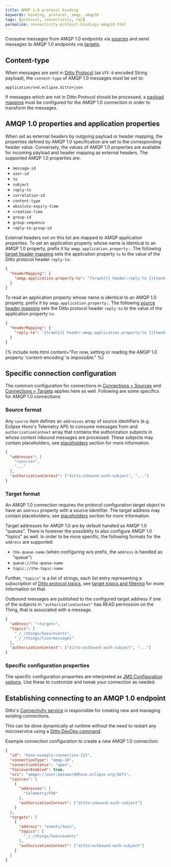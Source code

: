 ```yaml
---
title: AMQP 1.0 protocol binding
keywords: binding, protocol, amqp, amqp10
tags: [protocol, connectivity, rql]
permalink: connectivity-protocol-bindings-amqp10.html
---
```


Consume messages from AMQP 1.0 endpoints via [sources](#source-format) and send messages to AMQP 1.0 endpoints via
[targets](#target-format).

## Content-type

When messages are sent in [Ditto Protocol](protocol-overview.html) (as `UTF-8` encoded String payload), 
the `content-type` of AMQP 1.0 messages must be set to:

```
application/vnd.eclipse.ditto+json
```

If messages which are not in Ditto Protocol should be processed, a [payload mapping](connectivity-mapping.html) must
be configured for the AMQP 1.0 connection in order to transform the messages. 

## AMQP 1.0 properties and application properties

When set as external headers by outgoing payload or header mapping, the properties defined by AMQP 1.0 specification are
set to the corresponding header value. Conversely, the values of AMQP 1.0 properties are available for incoming payload
and header mapping as external headers. The supported AMQP 1.0 properties are:

* `message-id`
* `user-id`
* `to`
* `subject`
* `reply-to`
* `correlation-id`
* `content-type`
* `absolute-expiry-time`
* `creation-time`
* `group-id`
* `group-sequence`
* `reply-to-group-id`

External headers not on this list are mapped to AMQP application properties.
To set an application property whose name is identical to an AMQP 1.0 property, prefix it by
`amqp.application.property:`. The following [target header mapping](basic-connections.html#target-header-mapping) sets
the application property `to` to the value of the Ditto protocol header `reply-to`:
```json
{
  "headerMapping": {
    "amqp.application.property:to": "{%raw%}{{ header:reply-to }}{%endraw%}"
  }
}
```

To read an application property whose name is identical to an AMQP 1.0 property, prefix it by
`amqp.application.property:`. The following [source header mapping](basic-connections.html#source-header-mapping) sets
the Ditto protocol header `reply-to` to the value of the application property `to`:
```json
{
  "headerMapping": {
    "reply-to": "{%raw%}{{ header:amqp.application.property:to }}{%endraw%}"
  }
}
```

{% include note.html content="For now, setting or reading the AMQP 1.0 property 'content-encoding' is impossible." %}

## Specific connection configuration

The common configuration for connections in [Connections > Sources](basic-connections.html#sources) and 
[Connections > Targets](basic-connections.html#targets) applies here as well. 
Following are some specifics for AMQP 1.0 connections:

### Source format

Any `source` item defines an `addresses` array of source identifiers (e.g. Eclipse Hono's 
Telemetry API) to consume messages from
and `authorizationContext` array that contains the authorization subjects in whose context
inbound messages are processed. These subjects may contain placeholders, see 
[placeholders](basic-connections.html#placeholder-for-source-authorization-subjects) section for more information.

```json
{
  "addresses": [
    "<source>",
    "..."
  ],
  "authorizationContext": ["ditto:inbound-auth-subject", "..."]
}
```

### Target format

An AMQP 1.0 connection requires the protocol configuration target object to have an `address` property with a source
identifier. The target address may contain placeholders; see
[placeholders](basic-connections.html#placeholder-for-target-addresses) section for more 
information.

Target addresses for AMQP 1.0 are by default handled as AMQP 1.0 "queues". There is however the possibility to also 
configure AMQP 1.0 "topics" as well. In order to be more specific, the following formats for the `address` are 
supported:
* `the-queue-name` (when configuring w/o prefix, the `address` is handled as "queue")
* `queue://the-queue-name`
* `topic://the-topic-name`

Further, `"topics"` is a list of strings, each list entry representing a subscription of
[Ditto protocol topics](protocol-specification-topic.html), see 
[target topics and filtering](basic-connections.html#target-topics-and-filtering) for more information on that.

Outbound messages are published to the configured target address if one of the subjects in `"authorizationContext"`
has READ permission on the Thing, that is associated with a message.

```json
{
  "address": "<target>",
  "topics": [
    "_/_/things/twin/events",
    "_/_/things/live/messages"
  ],
  "authorizationContext": ["ditto:outbound-auth-subject", "..."]
}
```


### Specific configuration properties

The specific configuration properties are interpreted as 
[JMS Configuration options](https://qpid.apache.org/releases/qpid-jms-0.40.0/docs/index.html#jms-configuration-options). 
Use these to customize and tweak your connection as needed.



## Establishing connecting to an AMQP 1.0 endpoint

Ditto's [Connectivity service](architecture-services-connectivity.html) is responsible for creating new and managing 
existing connections.

This can be done dynamically at runtime without the need to restart any microservice using a
[Ditto DevOps command](installation-operating.html#devops-commands).

Example connection configuration to create a new AMQP 1.0 connection:

```json
{
  "id": "hono-example-connection-123",
  "connectionType": "amqp-10",
  "connectionStatus": "open",
  "failoverEnabled": true,
  "uri": "amqps://user:password@hono.eclipse.org:5671",
  "sources": [
    {
      "addresses": [
        "telemetry/FOO"
      ],
      "authorizationContext": ["ditto:inbound-auth-subject"]
    }
  ],
  "targets": [
    {
      "address": "events/twin",
      "topics": [
        "_/_/things/twin/events"
      ],
      "authorizationContext": ["ditto:outbound-auth-subject"]
    }
  ]
}
```
